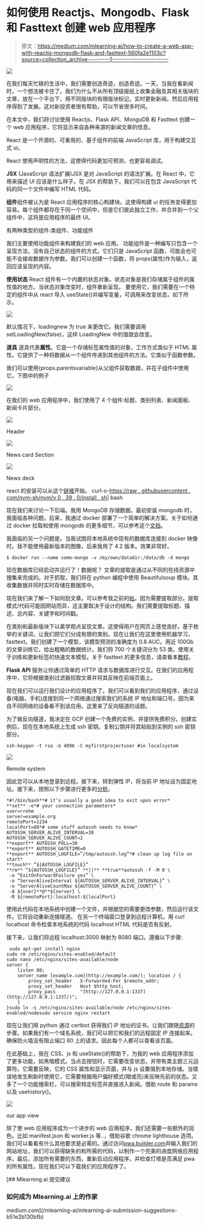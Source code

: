 # 如何使用 Reactjs、Mongodb、Flask 和 Fasttext 创建 web 应用程序

> 原文：<https://medium.com/mlearning-ai/how-to-create-a-web-app-with-reactjs-mongodb-flask-and-fasttext-560fa2e1103c?source=collection_archive---------1----------------------->

![](img/a8672eb1be0680127b618bad8c1c5756.png)

在我们每天忙碌的生活中，我们需要创造奇迹，创造奇迹。一天，当我在看新闻时，一个想法被卡住了。我们为什么不从所有顶级报纸上收集金融及其相关版块的文章，放在一个平台下，用不同版块的有限版块标记。实时更新新闻。然后应用程序得到了发展。这对新投资者很有帮助，可以节省很多时间。

在本文中，我们将讨论使用 Reactjs、Flask API、MongoDB 和 Fasttext 创建一个 web 应用程序，它将显示来自各种来源的新闻文章的信息。

React 是一个开源的、可重用的、基于组件的前端 JavaScript 库，用于构建交互式 ui。

React 使用声明性的方法，这使得代码更加可预测，也更容易调试。

**JSX** (JavaScript 语法扩展)JSX 是对 JavaScript 的语法扩展。在 React 中，它用来描述 UI 应该是什么样子。在 JSX 的帮助下，我们可以在包含 JavaScript 代码的同一个文件中编写 HTML 代码。

**组件**组件被认为是 React 应用程序的核心构建块。这使得构建 ui 的任务变得更加容易。每个组件都存在于同一个空间中，但是它们彼此独立工作，并合并到一个父组件中，这将是应用程序的最终 UI。

有两种类型的组件:类组件、功能组件

我们主要使用功能组件来构建我们的 web 应用。
功能组件是一种编写只包含一个呈现方法，没有自己状态的组件的方式。它们只是 JavaScript 函数，可能会也可能不会接收数据作为参数。我们可以创建一个函数，将 props(属性)作为输入，返回应该呈现的内容。

**使用状态**
React 组件有一个内置的状态对象。状态对象是我们存储属于组件的属性值的地方。当状态对象改变时，组件重新呈现。
要使用它，我们需要在一个特定的组件中从 react 导入 useState()并编写变量，可调用来改变状态，如下所示。

![](img/4060fdc3a13dc6224cc8ae5e888f265e.png)

默认情况下，loadingnew 为 true 来更改它。我们需要调用 setLoadingNew(false)，这样 LoadingNew 中的值就会改变。

**道具** 道具代表**属性**。它是一个存储标签属性值的对象，工作方式类似于 HTML 属性。它提供了一种将数据从一个组件传递到其他组件的方法。它类似于函数参数。

我们可以使用{props.parentsvariable}从父组件获取数据，并在子组件中使用它。下图中的例子

![](img/3b5e2306306589810c358fc3316fb959.png)

在我们的 web 应用程序中，我们使用了 4 个组件:标题、类别列表、新闻面板、新闻卡片部分。

![](img/43f91b02416890890d0ade69bd42f882.png)

Header

![](img/3d80e2c95e90849787f4e90ea6a4c1d3.png)

News card Section

![](img/c69b89be974d6e2b8d507cce67af110a.png)

News deck

react 的安装可以从这个[链接](https://github.com/nvm-sh/nvm)开始。
curl-o-[https://raw . githubusercontent . com/nvm-sh/nvm/v 0 . 39 . 0/install . sh](https://raw.githubusercontent.com/nvm-sh/nvm/v0.39.0/install.sh)| bash

现在我们来讨论一下后端。我用 MongoDB 存储数据。最初安装 mongodb 时，我面临各种问题。后来，我通过 docker 部署了一个简单的解决方案。关于如何通过 docker 拉取和使用 mongodb 的更多细节，可以参考这个[文档](https://hub.docker.com/_/mongo)。

我面临的另一个问题是。当我试图将本地系统中现有的数据库连接到 docker 映像时。我不能使用最新版本的图像，后来我用了 4.2 版本。效果非常好。

```
$ docker run --name some-mongo -v /my/own/datadir:/data/db -d mongo
```

现在数据库已经启动并运行了！数据呢？
文章的提取是通过从不同的在线资源中搜集来完成的。对于抓取，我们将在 python 编程中使用 Beautifulsoup 模块。其收集数据并同时实时存储在数据库中。

现在我们来了解一下如何刮文章。可以参考我之前的[帖](/analytics-vidhya/how-to-extract-and-summarize-with-beautifulsoup-and-textrank-c4ecec360776)。因为需要提取部分。提取模式/代码可能因网站而异，这主要取决于设计的结构。我们需要提取标题、描述、总内容、关键字和时间戳。

在类别和最新版块下以美学观点呈现文章。这使得用户在网页上感觉良好。基于枚举的关键词，让我们把它们分成有限的类别。现在让我们在这里使用机器学习，fasttext。我们创建了一个模型，该模型预测的准确度为 0.8 AUC。用近 100Gb 的文章训练它。给出粗略的数据统计。我们将 700 个关键词分为 53 类。使用关于训练和更新标签的快速文本模型。关于 fasttext 的更多信息，请查看本[教程](https://fasttext.cc/docs/en/supervised-tutorial.html)。

**Flask** **API** 服务让你通过简单的 HTTP 请求与数据库进行交互。在我们的应用程序中，它将根据类别过滤器拾取文章并将其反映在前端页面上。

现在我们可以运行我们设计的应用程序了。我们可以看到我们的应用程序，通过设备(电脑，手机)连接到同一个网络通过搜索我们的系统 IP 地址和端口号。因为来自不同网络的设备看不到该应用。这里来了反向隧道的话题。

为了做反向隧道，我决定在 GCP 创建一个免费的实例，并提供免费积分。创建实例后，现在在本地系统上生成 ssh 密钥。复制公钥并将其粘贴到实例的 ssh 密钥部分。

```
ssh-keygen -t rsa -b 4096 -C myfirstprojectuser #in localsystem
```

![](img/6babffc9ce8afdfd03758717bf4bdd1b.png)

Remote system

因此您可以从本地登录到远程。接下来，转到弹性 IP，将当前 IP 地址设为固定地址。接下来，按照以下步骤进行更多的[分析](https://blog.rodneyrehm.de/archives/38-You-may-not-need-localtunnel-or-ngrok.html)。

```
*#!/bin/bash**# it’s usually a good idea to exit upon error*
**set** -e*# your connection parameters*
user=rrehm
server=example.org
remotePort=1234
localPort=80*# some stuff autossh needs to know*
AUTOSSH_SERVER_ALIVE_INTERVAL=30
AUTOSSH_SERVER_ALIVE_COUNT=2
**export** AUTOSSH_POLL=30
**export** AUTOSSH_GATETIME=0
**export** AUTOSSH_LOGFILE=”/tmp/autossh.log”*# clean up log file on start*
**touch** “${AUTOSSH_LOGFILE}”
**rm** “${AUTOSSH_LOGFILE}” **||** **true**autossh -f -M 0 \
 -o “ExitOnForwardFailure yes” \
 -o “ServerAliveInterval ${AUTOSSH_SERVER_ALIVE_INTERVAL}” \
 -o “ServerAliveCountMax ${AUTOSSH_SERVER_ALIVE_COUNT}” \
 -A ${user}**@**${server} \
 -R ${remotePort}:localhost:${localPort}
```

使用此代码在本地系统中创建一个文件，并根据您的需要更改参数，然后运行该文件。它将自动重新连接隧道。
在另一个终端窗口登录到远程计算机，用 curl localhost 命令检查本地系统的代码 localhost HTML 代码是否有反射。

接下来，让我们将远程 localhost:3000 映射为 8080 端口。遵循以下步骤:

```
 sudo apt-get install nginx
sudo rm /etc/nginx/sites-enabled/default
sudo nano /etc/nginx/sites-available/node
server {
    listen 80;
    server_name [example.com](http://example.com/); location / {
        proxy_set_header   X-Forwarded-For $remote_addr;
        proxy_set_header   Host $http_host;
        proxy_pass         "[http://127.0.0.1:1337](http://127.0.0.1:1337/)";
    }
}sudo ln -s /etc/nginx/sites-available/node /etc/nginx/sites-enabled/nodesudo service nginx restart
```

现在让我们用 python 通过 certbot 获得我们 IP 地址的证书。让我们跟随[资源](https://www.nginx.com/blog/using-free-ssltls-certificates-from-lets-encrypt-with-nginx/)的步骤。如果我们有一个域名系统，我们可以把它和我们的远程固定 IP 连接起来。确保防火墙没有阻止端口 80 上的请求。因此每个人都可以查看该页面。

在此基础上，我在 CSS、js 和 useState()的帮助下，为我的 web 应用程序添加了更多功能，如黑暗模式。当点击按钮时，它需要改变状态，并带有类主题三元运算符。它需要反映，它的 CSS 属性和显示页面，并与 js 设置值到本地存储。当错误地发生刷新时使用它，它需要根据用户偏好模式(暗或亮)来反映先前的状态。又多了一个功能搜索栏，可以搜索特定标签并直接进入新闻。借助 route 和 params 以及 usehistory()。

![](img/ae06df2c59ea5dfe03f678fb704cce27.png)

our app view

除了使 web 应用程序成为一个进步的 web 应用程序，我们还需要一些额外的润色。比如 manifest.json 和 worker.js 等..，借助谷歌 chrome lighthouse 选项。我们可以看看有什么其他要求是必需的。通过访问[pwa.builder.com](http://pwa.builder.com)并输入我们的网站地址，我们可以获得缺失的和所需的代码，以制作一个完美的进度网络应用程序。最后，添加所有需要的东西，重新启动应用程序，并检查灯塔是否满足 pwa 的所有属性。现在我们可以下载我们的应用程序了。

[](/mlearning-ai/mlearning-ai-submission-suggestions-b51e2b130bfb) [## Mlearning.ai 提交建议

### 如何成为 Mlearning.ai 上的作家

medium.com](/mlearning-ai/mlearning-ai-submission-suggestions-b51e2b130bfb)